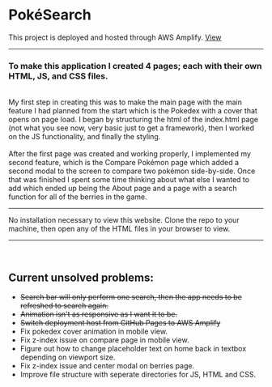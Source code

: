 # PokéSearch

This project is deployed and hosted through AWS Amplify.
<a href="[pattshreds.github.io/pokedex_app/](https://main.darm3e1jlwi31.amplifyapp.com/)">
  View
</a>  

<hr>

<h3>To make this application I created 4 pages; each with their own HTML, JS, and CSS files. </h3> <br />
My first step in creating this was to make the main page with the main feature I had planned from the start which is the Pokedex with a cover that opens on page load. I began by structuring the html of the index.html page (not what you see now, very basic just to get a framework), then I worked on the JS functionality, and finally the styling. <br /> <br />
After the first page was created and working properly, I implemented my second feature, which is the Compare Pokémon page which added a second modal to the screen to compare two pokémon side-by-side. Once that was finished I spent some time thinking about what else I wanted to add which ended up being the About page and a page with a search function for all of the berries in the game.
<hr>
No installation necessary to view this website. Clone the repo to your machine, then open any of the HTML files in your browser to view.
<hr>
<br />
<h2>Current unsolved problems:</h2>
<ul>
  <li><s>Search bar will only perform one search, then the app needs to be refreshed to search again.</s></li>
  <li><s>Animation isn't as responsive as I want it to be.</s></li>
  <li><s>Switch deployment host from GitHub Pages to AWS Amplify</s></li>
  <li>Fix pokedex cover animation in mobile view.</li>
  <li>Fix z-index issue on compare page in mobile view.</li>
  <li>Figure out how to change placeholder text on home back in textbox depending on viewport size.</li>
  <li>Fix z-index issue and center modal on berries page.</li>
  <li>Improve file structure with seperate directories for JS, HTML and CSS.</li>
</ul>
